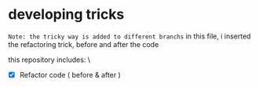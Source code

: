 # developing tricks
`Note: the tricky way is added to different branchs`
in this file, i inserted the refactoring trick, before and after the code

this repository includes: \
- [x] Refactor code ( before & after )
